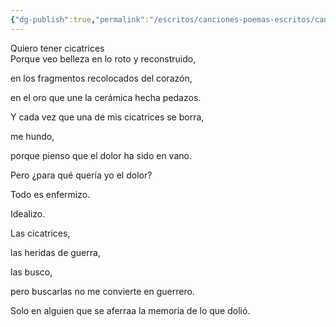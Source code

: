 ```yaml
---
{"dg-publish":true,"permalink":"/escritos/canciones-poemas-escritos/canciones-poemas-escritos/kintsugi/"}
---
```


Quiero tener cicatrices  
Porque veo belleza en lo roto y reconstruido,

en los fragmentos recolocados del corazón,

en el oro que une la cerámica hecha pedazos.  

Y cada vez que una de mis cicatrices se borra,

me hundo,

porque pienso que el dolor ha sido en vano.

  
Pero ¿para qué quería yo el dolor?

Todo es enfermizo.

Idealizo.

  
Las cicatrices,

las heridas de guerra,

las busco,

pero buscarlas no me convierte en guerrero.

Solo en alguien que se aferraa la memoria de lo que dolió.